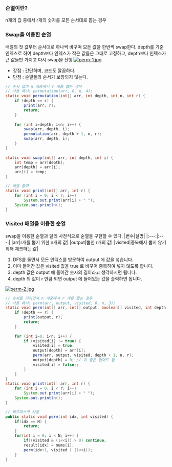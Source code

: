 ### 순열이란?
n개의 값 중에서 r개의 숫자를 모든 순서대로 뽑는 경우

### Swap을 이용한 순열
배열의 첫 값부터 순서대로 하나씩 바꾸며 모든 값을 한번씩 swap한다.
depth를 기준 인덱스로 하여 depth보다 인덱스가 작은 값들은 그대로 고정하고, depth보다 인덱스가 큰 값들만 가지고 다시 swap을 진행
[![perm-1.jpg](https://i.postimg.cc/PfS1X29R/perm-1.jpg)](https://postimg.cc/bd2ZLHzx)
- 장점 : 간단하며, 코드도 깔끔하다.
- 단점 : 순열들의 순서가 보장되지 않는다.
```java
// 순서 없이 n 개중에서 r 개를 뽑는 경우
// 사용 예시: permutation(arr, 0, n, 4);
static void permutation(int[] arr, int depth, int n, int r) {
    if (depth == r) {
        print(arr, r);
        return;
    }
 
    for (int i=depth; i<n; i++) {
        swap(arr, depth, i);
        permutation(arr, depth + 1, n, r);
        swap(arr, depth, i);
    }
}
 
static void swap(int[] arr, int depth, int i) {
    int temp = arr[depth];
    arr[depth] = arr[i];
    arr[i] = temp;
}

// 배열 출력
static void print(int[] arr, int r) {
    for (int i = 0; i < r; i++)
        System.out.print(arr[i] + " ");
    System.out.println();
}
```

### Visited 배열을 이용한 순열
swap을 이용한 순열과 달리 사전식으로 순열을 구현할 수 있다.
|변수|설명|
|:---:|:---:|
|arr|r개를 뽑기 위한 n개의 값|
|output|뽑힌 r개의 값|
|visited|중복해서 뽑지 않기 위해 체크하는 값|

1. DFS를 돌면서 모든 인덱스를 방문하여 output 에 값을 넣습니다.
2. 이미 들어간 값은 visited 값을 true 로 바꾸어 중복하여 넣지 않도록 합니다.
3. depth 값은 output 에 들어간 숫자의 길이라고 생각하시면 됩니다.
4. depth 의 값이 r 만큼 되면 output 에 들어있는 값을 출력하면 됩니다.

[![perm-2.jpg](https://i.postimg.cc/L8DPkQCz/perm-2.jpg)](https://postimg.cc/pm9yRCtT)

```java
// 순서를 지키면서 n 개중에서 r 개를 뽑는 경우
// 사용 예시: perm(arr, output, visited, 0, n, 3);
static void perm(int[] arr, int[] output, boolean[] visited, int depth, int n, int r) {
    if (depth == r) {
        print(output, r);
        return;
    }
 
    for (int i=0; i<n; i++) {
        if (visited[i] != true) {
            visited[i] = true;
            output[depth] = arr[i];
            perm(arr, output, visited, depth + 1, n, r);       
            output[depth] = 0; // 이 줄은 없어도 됨
            visited[i] = false;;
        }
    }
}
static void print(int[] arr, int r) {
    for (int i = 0; i < r; i++)
        System.out.print(arr[i] + " ");
    System.out.println();
}

// 비트마스크 사용
public static void perm(int idx, int visited) {
    if(idx == N) {
        return;
    }
    for(int i = 0; i < N; i++) {
        if((visited & (1<<i)) > 0) continue;
        result[idx] = nums[i];
        perm(idx+1, visited | (1<<i));
    }
}
```
